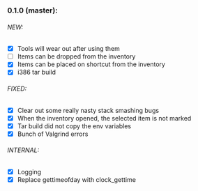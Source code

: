 ### 0.1.0 (master):

###### NEW:
* [x] Tools will wear out after using them
* [ ] Items can be dropped from the inventory
* [x] Items can be placed on shortcut from the inventory
* [x] i386 tar build

###### FIXED:
* [x] Clear out some really nasty stack smashing bugs
* [x] When the inventory opened, the selected item is not marked
* [x] Tar build did not copy the env variables
* [x] Bunch of Valgrind errors

###### INTERNAL:
* [x] Logging
* [x] Replace gettimeofday with clock_gettime
